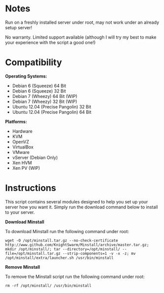 Notes
=====

Run on a freshly installed server under root, may not work under an already setup server!

No warranty. Limited support available (although I will try my best to make your experience with the script a good one!)

Compatibility
=============

**Operating Systems:**

 + Debian 6 (Squeeze) 64 Bit
 + Debian 6 (Squeeze) 32 Bit
 + Debian 7 (Wheezy) 64 Bit (WIP)
 + Debian 7 (Wheezy) 32 Bit (WIP)
 + Ubuntu 12.04 (Precise Pangolin) 32 Bit
 + Ubuntu 12.04 (Precise Pangolin) 64 Bit

**Platforms:**

 + Hardware
 + KVM
 + OpenVZ
 + VirtualBox
 + VMware
 + vServer (Debian Only)
 + Xen HVM
 + Xen PV (WIP)

Instructions
============

This script contains several modules designed to help you set up your server how you want it. Simply run the download command below to install to your server.

**Download Minstall**

To download Minstall run the following command under root:

	wget -O /opt/minstall.tar.gz --no-check-certificate http://www.github.com/KnightSwarm/Minstall/archive/master.tar.gz; mkdir /opt/minstall/; tar --directory=/opt/minstall/ --file=/opt/minstall.tar.gz --strip-components=1 -v -x -z; mv /opt/minstall/extra/launcher.sh /usr/bin/minstall

**Remove Minstall**

To remove the Minstall script run the following command under root:

	rm -rf /opt/minstall/ /usr/bin/minstall
